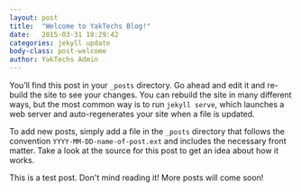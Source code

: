 ```yaml
---
layout: post
title:  "Welcome to YakTechs Blog!"
date:   2015-03-31 18:29:42
categories: jekyll update
body-class: post-welcome
author: YakTechs Admin
---
```


You’ll find this post in your `_posts` directory. Go ahead and edit it and re-build the site to see your changes. You can rebuild the site in many different ways, but the most common way is to run `jekyll serve`, which launches a web server and auto-regenerates your site when a file is updated.

To add new posts, simply add a file in the `_posts` directory that follows the convention `YYYY-MM-DD-name-of-post.ext` and includes the necessary front matter. Take a look at the source for this post to get an idea about how it works.

This is a test post. Don't mind reading it! More posts will come soon!
